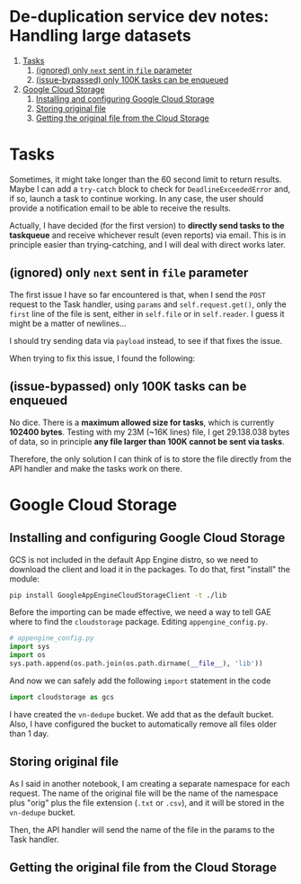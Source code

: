 # De-duplication service dev notes: Handling large datasets

<!-- MarkdownTOC -->

1. [Tasks](#tasks)
    1. [\(ignored\) only `next` sent in `file` parameter](#ignored-only-next-sent-in-file-parameter)
    1. [\(issue-bypassed\) only 100K tasks can be enqueued](#issue-bypassed-only-100k-tasks-can-be-enqueued)
1. [Google Cloud Storage](#google-cloud-storage)
    1. [Installing and configuring Google Cloud Storage](#installing-and-configuring-google-cloud-storage)
    1. [Storing original file](#storing-original-file)
    1. [Getting the original file from the Cloud Storage](#getting-the-original-file-from-the-cloud-storage)

<!-- /MarkdownTOC -->

<a name="tasks"></a>
# Tasks

Sometimes, it might take longer than the 60 second limit to return results. Maybe I can add a `try-catch` block to check for `DeadlineExceededError` and, if so, launch a task to continue working. In any case, the user should provide a notification email to be able to receive the results.

Actually, I have decided (for the first version) to **directly send tasks to the taskqueue** and receive whichever result (even reports) via email. This is in principle easier than trying-catching, and I will deal with direct works later.

<a name="ignored-only-next-sent-in-file-parameter"></a>
## (ignored) only `next` sent in `file` parameter

The first issue I have so far encountered is that, when I send the `POST` request to the Task handler, using `params` and `self.request.get()`, only the `first` line of the file is sent, either in `self.file` or in `self.reader`. I guess it might be a matter of newlines...

I should try sending data via `payload` instead, to see if that fixes the issue.

When trying to fix this issue, I found the following:

<a name="issue-bypassed-only-100k-tasks-can-be-enqueued"></a>
## (issue-bypassed) only 100K tasks can be enqueued

No dice. There is a **maximum allowed size for tasks**, which is currently **102400 bytes**. Testing with my 23M (~16K lines) file, I get 29.138.038 bytes of data, so in principle **any file larger than 100K cannot be sent via tasks**.

Therefore, the only solution I can think of is to store the file directly from the API handler and make the tasks work on there.

<a name="google-cloud-storage"></a>
# Google Cloud Storage

<a name="installing-and-configuring-google-cloud-storage"></a>
## Installing and configuring Google Cloud Storage

GCS is not included in the default App Engine distro, so we need to download the client and load it in the packages. To do that, first "install" the module:

```bash
pip install GoogleAppEngineCloudStorageClient -t ./lib
```

Before the importing can be made effective, we need a way to tell GAE where to find the `cloudstorage` package. Editing `appengine_config.py`.

```py
# appengine_config.py
import sys
import os
sys.path.append(os.path.join(os.path.dirname(__file__), 'lib'))
```

And now we can safely add the following `import` statement in the code

```py
import cloudstorage as gcs
```

I have created the `vn-dedupe` bucket. We add that as the default bucket. Also, I have configured the bucket to automatically remove all files older than 1 day.

<a name="storing-original-file"></a>
## Storing original file

As I said in another notebook, I am creating a separate namespace for each request. The name of the original file will be the name of the namespace plus "orig" plus the file extension (`.txt` or `.csv`), and it will be stored in the `vn-dedupe` bucket.

Then, the API handler will send the name of the file in the params to the Task handler.

<a name="getting-the-original-file-from-the-cloud-storage"></a>
## Getting the original file from the Cloud Storage

